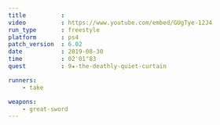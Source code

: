 ```yaml
---
title          :
video          : https://www.youtube.com/embed/GUgTye-12J4
run_type       : freestyle
platform       : ps4
patch_version  : 6.02
date           : 2019-08-30
time           : 02'01"83
quest          : 9★-the-deathly-quiet-curtain

runners:
    - take

weapons:
    - great-sword
---
```

